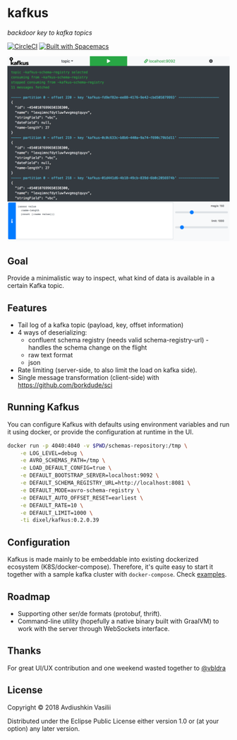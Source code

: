 # kafkus
*backdoor key to kafka topics*

[![CircleCI](https://circleci.com/gh/dixel/kafkus.svg?style=svg)](https://circleci.com/gh/dixel/kafkus)
[![Built with Spacemacs](https://cdn.rawgit.com/syl20bnr/spacemacs/442d025779da2f62fc86c2082703697714db6514/assets/spacemacs-badge.svg)](http://spacemacs.org)

![](./pic/screenshot.png)

## Goal
Provide a minimalistic way to inspect, what kind of data is available in a certain Kafka topic.

## Features
- Tail log of a kafka topic (payload, key, offset information)
- 4 ways of deserializing:
    - confluent schema registry (needs valid schema-registry-url) - handles the schema change on the flight
    - raw text format
    - json
- Rate limiting (server-side, to also limit the load on kafka side).
- Single message transformation (client-side) with https://github.com/borkdude/sci

## Running Kafkus

You can configure Kafkus with defaults using environment variables and run it using docker, or provide the configuration at runtime in the UI.

```bash
docker run -p 4040:4040 -v $PWD/schemas-repository:/tmp \
    -e LOG_LEVEL=debug \
    -e AVRO_SCHEMAS_PATH=/tmp \
    -e LOAD_DEFAULT_CONFIG=true \
    -e DEFAULT_BOOTSTRAP_SERVER=localhost:9092 \
    -e DEFAULT_SCHEMA_REGISTRY_URL=http://localhost:8081 \
    -e DEFAULT_MODE=avro-schema-registry \
    -e DEFAULT_AUTO_OFFSET_RESET=earliest \
    -e DEFAULT_RATE=10 \
    -e DEFAULT_LIMIT=1000 \
    -ti dixel/kafkus:0.2.0.39
```

## Configuration
Kafkus is made mainly to be embeddable into existing dockerized ecosystem (K8S/docker-compose). Therefore, it's quite easy to start it together with a sample
kafka cluster with `docker-compose`. Check [examples](./examples).

## Roadmap

- Supporting other ser/de formats (protobuf, thrift).
- Command-line utility (hopefully a native binary built with GraalVM) to work with the server through WebSockets interface.

## Thanks

For great UI/UX contribution and one weekend wasted together to [@vbldra](https://www.behance.net/vbldra)

## License

Copyright © 2018 Avdiushkin Vasilii

Distributed under the Eclipse Public License either version 1.0 or (at
your option) any later version.
